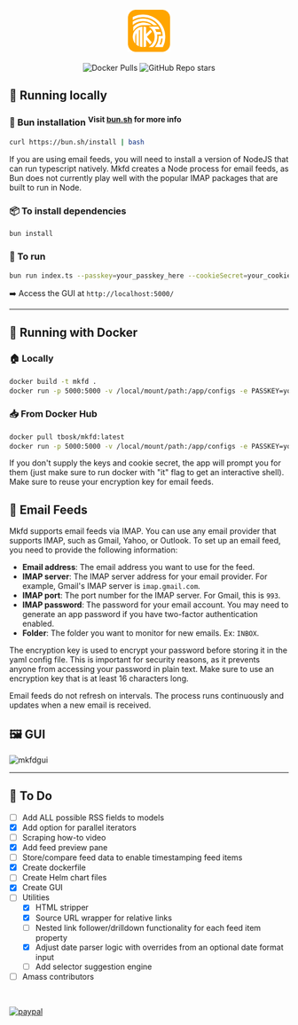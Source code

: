 <p align="center">
  <img src="https://github.com/TBosak/mkfd/blob/main/public/logo.png?raw=true"
       alt="mkfd"
       height="15%"
       width="15%"/><br><br>
  <img alt="Docker Pulls" src="https://img.shields.io/docker/pulls/tbosk/mkfd">
  <img alt="GitHub Repo stars" src="https://img.shields.io/github/stars/tbosak/mkfd">
</p>

## 🏃 Running locally

### 🍞 Bun installation <sup>Visit [bun.sh](https://bun.sh/) for more info</sup>

```bash
curl https://bun.sh/install | bash
```

If you are using email feeds, you will need to install a version of NodeJS that can run typescript natively. Mkfd creates a Node process for email feeds, as Bun does not currently play well with the popular IMAP packages that are built to run in Node.

### 📦 To install dependencies

```bash
bun install
```

### 🚀 To run

```bash
bun run index.ts --passkey=your_passkey_here --cookieSecret=your_cookie_secret_here --encryptionKey=your_encryption_key_here
```

➡️ Access the GUI at `http://localhost:5000/`

---

## 🐳 Running with Docker

### 🏠 Locally

```bash
docker build -t mkfd .
docker run -p 5000:5000 -v /local/mount/path:/app/configs -e PASSKEY=your_passkey -e COOKIE_SECRET=your_cookie_secret -e ENCRYPTION_KEY=your_encryption_key mkfd
```

### 📥 From Docker Hub

```bash
docker pull tbosk/mkfd:latest
docker run -p 5000:5000 -v /local/mount/path:/app/configs -e PASSKEY=your_passkey -e COOKIE_SECRET=your_cookie_secret -e ENCRYPTION_KEY=your_encryption_key tbosk/mkfd:latest
```

If you don't supply the keys and cookie secret, the app will prompt you for them (just make sure to run docker with "it" flag to get an interactive shell). Make sure to reuse your encryption key for email feeds.

## 📧 Email Feeds

Mkfd supports email feeds via IMAP. You can use any email provider that supports IMAP, such as Gmail, Yahoo, or Outlook. To set up an email feed, you need to provide the following information:

- **Email address**: The email address you want to use for the feed.
- **IMAP server**: The IMAP server address for your email provider. For example, Gmail's IMAP server is `imap.gmail.com`.
- **IMAP port**: The port number for the IMAP server. For Gmail, this is `993`.
- **IMAP password**: The password for your email account. You may need to generate an app password if you have two-factor authentication enabled.
- **Folder**: The folder you want to monitor for new emails. Ex: `INBOX`.

The encryption key is used to encrypt your password before storing it in the yaml config file. This is important for security reasons, as it prevents anyone from accessing your password in plain text. Make sure to use an encryption key that is at least 16 characters long.

Email feeds do not refresh on intervals. The process runs continuously and updates when a new email is received.

## 🖼️ GUI

![mkfdgui](https://github.com/user-attachments/assets/620d4f1f-15a6-4120-8265-6ba07aa4aa27)

---

## 🔧 To Do

- [ ] Add ALL possible RSS fields to models
- [x] Add option for parallel iterators
- [ ] Scraping how-to video
- [x] Add feed preview pane
- [ ] Store/compare feed data to enable timestamping feed items
- [x] Create dockerfile
- [ ] Create Helm chart files
- [x] Create GUI
- [ ] Utilities
  - [x] HTML stripper
  - [x] Source URL wrapper for relative links
  - [ ] Nested link follower/drilldown functionality for each feed item property
  - [x] Adjust date parser logic with overrides from an optional date format input
  - [ ] Add selector suggestion engine
- [ ] Amass contributors

<br>

[![paypal](https://www.paypalobjects.com/en_US/i/btn/btn_donateCC_LG.gif)](https://www.paypal.com/cgi-bin/webscr?cmd=_s-xclick&hosted_button_id=V5LC4XTQDDE82&source=url)
